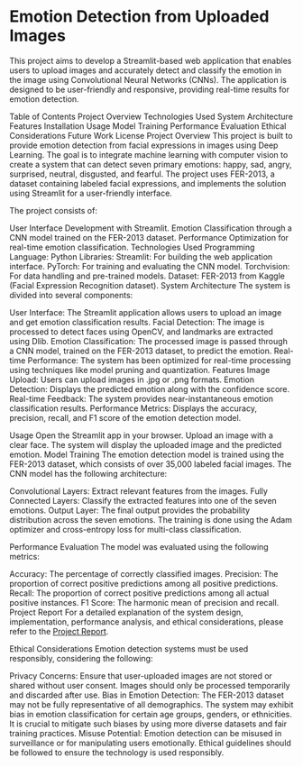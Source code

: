 # Emotion Detection from Uploaded Images
This project aims to develop a Streamlit-based web application that enables users to upload images and accurately detect and classify the emotion in the image using Convolutional Neural Networks (CNNs). The application is designed to be user-friendly and responsive, providing real-time results for emotion detection.

Table of Contents
Project Overview
Technologies Used
System Architecture
Features
Installation
Usage
Model Training
Performance Evaluation
Ethical Considerations
Future Work
License
Project Overview
This project is built to provide emotion detection from facial expressions in images using Deep Learning. The goal is to integrate machine learning with computer vision to create a system that can detect seven primary emotions: happy, sad, angry, surprised, neutral, disgusted, and fearful. The project uses FER-2013, a dataset containing labeled facial expressions, and implements the solution using Streamlit for a user-friendly interface.

The project consists of:

User Interface Development with Streamlit.
Emotion Classification through a CNN model trained on the FER-2013 dataset.
Performance Optimization for real-time emotion classification.
Technologies Used
Programming Language: Python
Libraries:
Streamlit: For building the web application interface.
PyTorch: For training and evaluating the CNN model.
Torchvision: For data handling and pre-trained models.
Dataset: FER-2013 from Kaggle (Facial Expression Recognition dataset).
System Architecture
The system is divided into several components:

User Interface: The Streamlit application allows users to upload an image and get emotion classification results.
Facial Detection: The image is processed to detect faces using OpenCV, and landmarks are extracted using Dlib.
Emotion Classification: The processed image is passed through a CNN model, trained on the FER-2013 dataset, to predict the emotion.
Real-time Performance: The system has been optimized for real-time processing using techniques like model pruning and quantization.
Features
Image Upload: Users can upload images in .jpg or .png formats.
Emotion Detection: Displays the predicted emotion along with the confidence score.
Real-time Feedback: The system provides near-instantaneous emotion classification results.
Performance Metrics: Displays the accuracy, precision, recall, and F1 score of the emotion detection model.

Usage
Open the Streamlit app in your browser.
Upload an image with a clear face.
The system will display the uploaded image and the predicted emotion.
Model Training
The emotion detection model is trained using the FER-2013 dataset, which consists of over 35,000 labeled facial images. The CNN model has the following architecture:

Convolutional Layers: Extract relevant features from the images.
Fully Connected Layers: Classify the extracted features into one of the seven emotions.
Output Layer: The final output provides the probability distribution across the seven emotions.
The training is done using the Adam optimizer and cross-entropy loss for multi-class classification.

Performance Evaluation
The model was evaluated using the following metrics:

Accuracy: The percentage of correctly classified images.
Precision: The proportion of correct positive predictions among all positive predictions.
Recall: The proportion of correct positive predictions among all actual positive instances.
F1 Score: The harmonic mean of precision and recall.
Project Report
For a detailed explanation of the system design, implementation, performance analysis, and ethical considerations, please refer to the [Project Report](https://docs.google.com/document/d/1LzMS5z27AG2OpO_5vh_Y7bY_Vc58gibGUrjFLlSxyq8/edit?tab=t.0).

Ethical Considerations
Emotion detection systems must be used responsibly, considering the following:

Privacy Concerns: Ensure that user-uploaded images are not stored or shared without user consent. Images should only be processed temporarily and discarded after use.
Bias in Emotion Detection: The FER-2013 dataset may not be fully representative of all demographics. The system may exhibit bias in emotion classification for certain age groups, genders, or ethnicities. It is crucial to mitigate such biases by using more diverse datasets and fair training practices.
Misuse Potential: Emotion detection can be misused in surveillance or for manipulating users emotionally. Ethical guidelines should be followed to ensure the technology is used responsibly.
